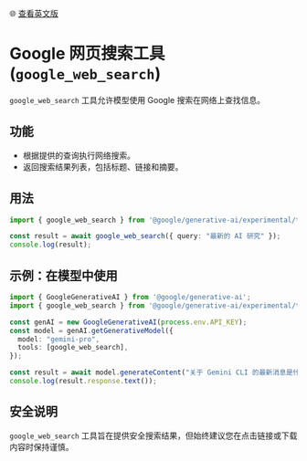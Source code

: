 🌐 [查看英文版](../../../../docs/tools/web-search.md)

# Google 网页搜索工具 (`google_web_search`)

`google_web_search` 工具允许模型使用 Google 搜索在网络上查找信息。

## 功能

-   根据提供的查询执行网络搜索。
-   返回搜索结果列表，包括标题、链接和摘要。

## 用法

```typescript
import { google_web_search } from '@google/generative-ai/experimental/tools';

const result = await google_web_search({ query: "最新的 AI 研究" });
console.log(result);
```

## 示例：在模型中使用

```typescript
import { GoogleGenerativeAI } from '@google/generative-ai';
import { google_web_search } from '@google/generative-ai/experimental/tools';

const genAI = new GoogleGenerativeAI(process.env.API_KEY);
const model = genAI.getGenerativeModel({
  model: "gemini-pro",
  tools: [google_web_search],
});

const result = await model.generateContent("关于 Gemini CLI 的最新消息是什么？");
console.log(result.response.text());
```

## 安全说明

`google_web_search` 工具旨在提供安全搜索结果，但始终建议您在点击链接或下载内容时保持谨慎。